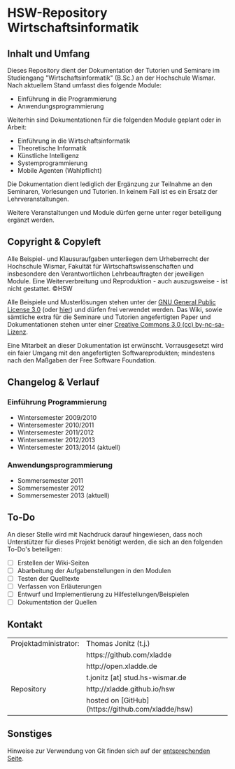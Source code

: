# HSW-Repository Wirtschaftsinformatik

## Inhalt und Umfang

Dieses Repository dient der Dokumentation der Tutorien und Seminare im Studiengang "Wirtschaftsinformatik" (B.Sc.) an der Hochschule Wismar. Nach aktuellem Stand umfasst dies folgende Module:

* Einführung in die Programmierung
* Anwendungsprogrammierung

Weiterhin sind Dokumentationen für die folgenden Module geplant oder in Arbeit:

* Einführung in die Wirtschaftsinformatik
* Theoretische Informatik
* Künstliche Intelligenz
* Systemprogrammierung
* Mobile Agenten (Wahlpflicht)

Die Dokumentation dient lediglich der Ergänzung zur Teilnahme an den Seminaren, Vorlesungen und Tutorien. In keinem Fall ist es ein Ersatz der Lehrveranstaltungen.

Weitere Veranstaltungen und Module dürfen gerne unter reger beteiligung ergänzt werden.

## Copyright & Copyleft

Alle Beispiel- und Klausuraufgaben unterliegen dem Urheberrecht der Hochschule Wismar, Fakultät für Wirtschaftswissenschaften und insbesondere den Verantwortlichen Lehrbeauftragten der jeweiligen Module. Eine Weiterverbreitung und Reproduktion - auch auszugsweise - ist nicht gestattet. &copy;HSW

Alle Beispiele und Musterlösungen stehen unter der [GNU General Public License 3.0](http://www.gnu.de/documents/gpl.de.html) (oder [hier]( ./LICENSE )) und dürfen frei verwendet werden. Das Wiki, sowie sämtliche extra für die Seminare und Tutorien angefertigten Paper und Dokumentationen stehen unter einer [Creative Commons 3.0 (cc) by-nc-sa-Lizenz](http://creativecommons.org/licenses/by-nc-sa/3.0/de/).

Eine Mitarbeit an dieser Dokumentation ist erwünscht. Vorrausgesetzt wird ein faier Umgang mit den angefertigten Softwareprodukten; mindestens nach den Maßgaben der Free Software Foundation.

## Changelog & Verlauf

### Einführung Programmierung

* Wintersemester 2009/2010
* Wintersemester 2010/2011
* Wintersemester 2011/2012
* Wintersemester 2012/2013
* Wintersemester 2013/2014 (aktuell)

### Anwendungsprogrammierung

* Sommersemester 2011
* Sommersemester 2012
* Sommersemester 2013 (aktuell)



## To-Do
An dieser Stelle wird mit Nachdruck darauf hingewiesen, dass noch Unterstützer für dieses Projekt benötigt werden, die sich an den folgenden To-Do's beteiligen:
* 	[ ]	Erstellen der Wiki-Seiten
* 	[ ]	Abarbeitung der Aufgabenstellungen in den Modulen
*	[ ] Testen der Quelltexte
* 	[ ]	Verfassen von Erläuterungen
* 	[ ]	Entwurf und Implementierung zu Hilfestellungen/Beispielen
* 	[ ]	Dokumentation der Quellen

## Kontakt
<table>
    <tr>
        <td>Projektadministrator:</td>
        <td>Thomas Jonitz (t.j.)</td>
    </tr>
    <tr>
    	<td></td>
        <td>https://github.com/xladde</td>
    </tr>
    <tr>
    	<td></td>
        <td>http://open.xladde.de</td>
    </tr>
    <tr>
        <td></td>
        <td>t.jonitz [at] stud.hs-wismar.de</td>
    </tr>
    <tr>
        <td>Repository</td>
        <td>http://xladde.github.io/hsw</td>
    </tr>
    <tr>
        <td></td>
        <td>hosted on [GitHub](https://github.com/xladde/hsw)</td>
    </tr>
</table>

## Sonstiges
Hinweise zur Verwendung von Git finden sich auf der [entsprechenden Seite]( ./INSTALL.md ).
